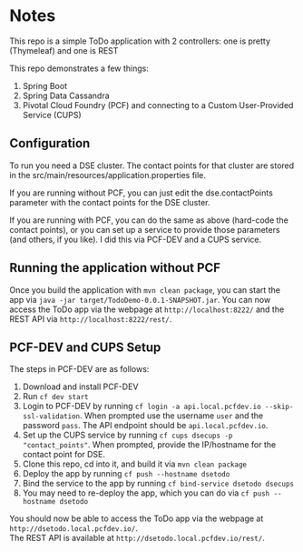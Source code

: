 # Notes
This repo is a simple ToDo application with 2 controllers: one is pretty (Thymeleaf) and one is REST

This repo demonstrates a few things:
1. Spring Boot
2. Spring Data Cassandra
3. Pivotal Cloud Foundry (PCF) and connecting to a Custom User-Provided Service (CUPS)

## Configuration
To run you need a DSE cluster.  The contact points for that cluster are stored in the src/main/resources/application.properties file.

If you are running without PCF, you can just edit the dse.contactPoints parameter with the contact points for the DSE cluster.

If you are running with PCF, you can do the same as above (hard-code the contact points), or you can set up a service to provide those 
parameters (and others, if you like).  I did this via PCF-DEV and a CUPS service.

## Running the application without PCF
Once you build the application with `mvn clean package`, you can start the app via `java -jar target/TodoDemo-0.0.1-SNAPSHOT.jar`.
You can now access the ToDo app via the webpage at `http://localhost:8222/` and the REST API via `http://localhost:8222/rest/`.

## PCF-DEV and CUPS Setup
The steps in PCF-DEV are as follows:
1. Download and install PCF-DEV
2. Run `cf dev start`
3. Login to PCF-DEV by running `cf login -a api.local.pcfdev.io --skip-ssl-validation`.  When prompted use the username `user` and the
password `pass`.  The API endpoint should be `api.local.pcfdev.io`.
4. Set up the CUPS service by running `cf cups dsecups -p "contact_points"`.  When prompted, provide the IP/hostname for the contact point
for DSE.
5. Clone this repo, cd into it, and build it via `mvn clean package`
6. Deploy the app by running `cf push --hostname dsetodo`
7. Bind the service to the app by running `cf bind-service dsetodo dsecups`
8. You may need to re-deploy the app, which you can do via `cf push --hostname dsetodo`

You should now be able to access the ToDo app via the webpage at `http://dsetodo.local.pcfdev.io/`.  
The REST API is available at `http://dsetodo.local.pcfdev.io/rest/`.
